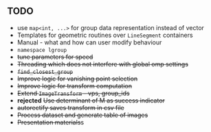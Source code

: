## TODO
* use `map<int, ...>` for group data representation instead of vector
* Templates for geometric routines over `LineSegment` containers
* Manual - what and how can user modify behaviour
* `namespace lgroup`
* ~~tune parameters for speed~~
* ~~Threading which does not interfere with global omp settings~~
* ~~`find_closest_group`~~
* ~~Improve logic for vanishing point selection~~
* ~~Improve logic for transform computation~~
* ~~Extend `ImageTransform` - vps, group_ids~~
* **rejected** ~~Use determinant of M as success indicator~~
* ~~autorectify saves transform in csv file~~
* ~~Process dataset and generate table of images~~
* ~~Presentation materials~~s